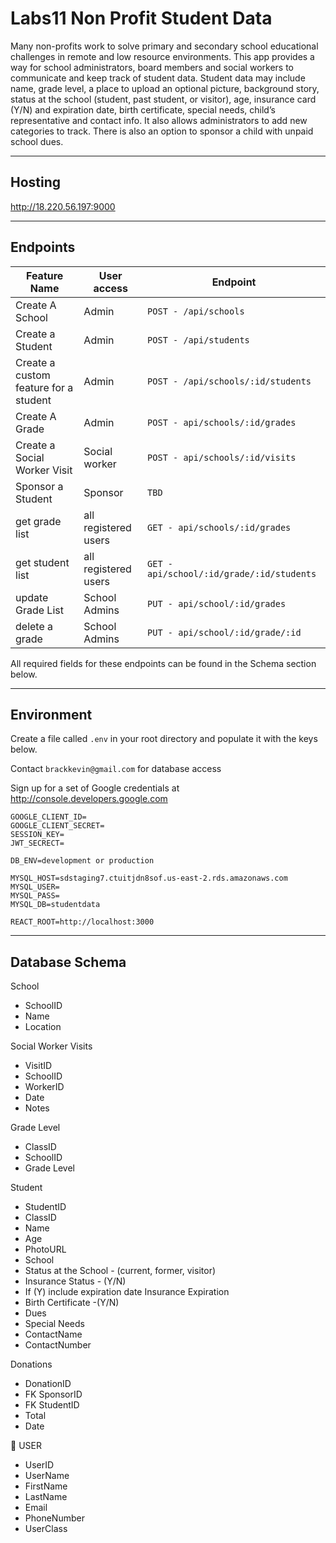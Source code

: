 # Labs11 Non Profit Student Data

Many non-profits work to solve primary and secondary school educational challenges in remote and low resource environments.  This app provides a way for school administrators, board members and social workers to communicate and keep track of student data. Student data may include name, grade level, a place to upload an optional picture, background story, status at the school (student, past student, or visitor), age, insurance card (Y/N) and expiration date, birth certificate, special needs, child’s representative and contact info. It also allows administrators to add new categories to track.  There is also an option to sponsor a child with unpaid school dues. 

-----
## Hosting
http://18.220.56.197:9000

-----
## Endpoints

|Feature Name|User access|Endpoint|
|------------|-----------|--------|
|Create A School|Admin|`POST - /api/schools`|
|Create a Student|Admin|`POST - /api/students`|
|Create a custom feature for a student|Admin|`POST - /api/schools/:id/students`|
|Create A Grade|Admin|`POST - api/schools/:id/grades`|
|Create a Social Worker Visit|Social worker|`POST - api/schools/:id/visits`|
|Sponsor a Student|Sponsor|`TBD`|
|get grade list|all registered users|`GET - api/schools/:id/grades`|
|get student list|all registered users|`GET - api/school/:id/grade/:id/students`|
|update Grade List|School Admins|`PUT - api/school/:id/grades`|
|delete a grade|School Admins|`PUT - api/school/:id/grade/:id`|

All required fields for these endpoints can be found in the Schema section below.

-----
## Environment

Create a file called `.env` in your root directory and populate it with the keys below.

Contact `brackkevin@gmail.com` for database access

Sign up for a set of Google credentials at http://console.developers.google.com

```
GOOGLE_CLIENT_ID=
GOOGLE_CLIENT_SECRET=
SESSION_KEY=
JWT_SECRECT=

DB_ENV=development or production

MYSQL_HOST=sdstaging7.ctuitjdn8sof.us-east-2.rds.amazonaws.com
MYSQL_USER=
MYSQL_PASS=
MYSQL_DB=studentdata

REACT_ROOT=http://localhost:3000
```

-----
## Database Schema

School
* SchoolID
* Name
* Location
	
Social Worker Visits
* VisitID
* SchoolID
* WorkerID
* Date
* Notes

Grade Level
* ClassID
* SchoolID
* Grade Level

Student
* StudentID
* ClassID
* Name
* Age
* PhotoURL
* School
* Status at the School - (current, former, visitor)
* Insurance Status - (Y/N) 
* If (Y) include expiration date
		Insurance Expiration
* Birth Certificate -(Y/N)
* Dues
* Special Needs
* ContactName
* ContactNumber	

Donations
* DonationID
* FK SponsorID
* FK StudentID
* Total
* Date
	

USER
* UserID
* UserName
* FirstName
* LastName
* Email
* PhoneNumber
* UserClass

